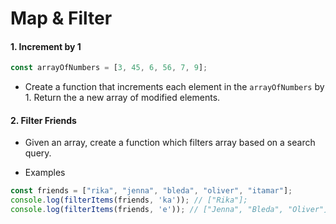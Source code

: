 # Map & Filter



#### 1. Increment by 1
```javascript 
const arrayOfNumbers = [3, 45, 6, 56, 7, 9]; 
``` 
* Create a function that increments each element in the `arrayOfNumbers` by 1. Return the a new array of modified elements.



#### 2. Filter Friends
* Given an array, create a function which filters array based on a search query.

* Examples

```javascript
const friends = ["rika", "jenna", "bleda", "oliver", "itamar"];
console.log(filterItems(friends, 'ka')); // ["Rika"];
console.log(filterItems(friends, 'e')); // ["Jenna", "Bleda", "Oliver"];
```

